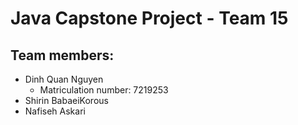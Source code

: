 # Java Capstone Project - Team 15 
## Team members: 
- Dinh Quan Nguyen <br>
  - Matriculation number: 7219253
- Shirin BabaeiKorous <br>
- Nafiseh Askari <br>
